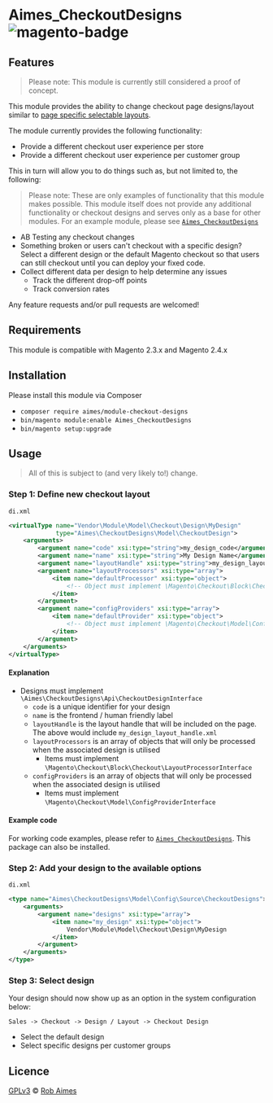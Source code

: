 # Aimes_CheckoutDesigns ![magento-badge]

## Features

> Please note: This module is currently still considered a proof of concept.

This module provides the ability to change checkout page designs/layout similar to [page specific selectable layouts][page-layouts].

The module currently provides the following functionality:

* Provide a different checkout user experience per store
* Provide a different checkout user experience per customer group

This in turn will allow you to do things such as, but not limited to, the following:

> Please note: These are only examples of functionality that this module makes possible. This module itself does not provide any additional functionality or checkout designs and serves only as a base for other modules. For an example module, please see [`Aimes_CheckoutDesigns`][example-module]

* AB Testing any checkout changes
* Something broken or users can't checkout with a specific design? Select a different design or the default Magento checkout so that users can still checkout until you can deploy your fixed code.
* Collect different data per design to help determine any issues
    * Track the different drop-off points
    * Track conversion rates

Any feature requests and/or pull requests are welcomed!

## Requirements

This module is compatible with Magento 2.3.x and Magento 2.4.x

## Installation

Please install this module via Composer

* `composer require aimes/module-checkout-designs`
* `bin/magento module:enable Aimes_CheckoutDesigns`
* `bin/magento setup:upgrade`

## Usage

> All of this is subject to (and very likely to!) change.

### Step 1: Define new checkout layout
`di.xml`
```xml
<virtualType name="Vendor\Module\Model\Checkout\Design\MyDesign"
             type="Aimes\CheckoutDesigns\Model\CheckoutDesign">
    <arguments>
        <argument name="code" xsi:type="string">my_design_code</argument>
        <argument name="name" xsi:type="string">My Design Name</argument>
        <argument name="layoutHandle" xsi:type="string">my_design_layout_handle</argument>
        <argument name="layoutProcessors" xsi:type="array">
            <item name="defaultProcessor" xsi:type="object">
                <!-- Object must implement \Magento\Checkout\Block\Checkout\LayoutProcessorInterface -->
            </item>
        </argument>
        <argument name="configProviders" xsi:type="array">
            <item name="defaultProvider" xsi:type="object">
                <!-- Object must implement \Magento\Checkout\Model\ConfigProviderInterface -->
            </item>
        </argument>
    </arguments>
</virtualType>
```

#### Explanation

* Designs must implement `\Aimes\CheckoutDesigns\Api\CheckoutDesignInterface` 
    * `code` is a unique identifier for your design
    * `name` is the frontend / human friendly label
    * `layoutHandle` is the layout handle that will be included on the page. The above would include `my_design_layout_handle.xml`
    * `layoutProcessors` is an array of objects that will only be processed when the associated design is utilised
        * Items must implement `\Magento\Checkout\Block\Checkout\LayoutProcessorInterface`
    * `configProviders` is an array of objects that will only be processed when the associated design is utilised
        * Items must implement `\Magento\Checkout\Model\ConfigProviderInterface`
    
#### Example code
For working code examples, please refer to [`Aimes_CheckoutDesigns`][example-module]. This package can also be installed.
    
### Step 2: Add your design to the available options
`di.xml`
```xml
<type name="Aimes\CheckoutDesigns\Model\Config\Source\CheckoutDesigns">
    <arguments>
        <argument name="designs" xsi:type="array">
            <item name="my_design" xsi:type="object">
                Vendor\Module\Model\Checkout\Design\MyDesign
            </item>
        </argument>
    </arguments>
</type>
```
    
### Step 3: Select design
Your design should now show up as an option in the system configuration below:

`Sales -> Checkout -> Design / Layout -> Checkout Design`

* Select the default design
* Select specific designs per customer groups

## Licence
[GPLv3][gpl] © [Rob Aimes][author]

[magento-badge]:https://img.shields.io/badge/magento-2.3.x%20%7C%202.4.x-orange.svg?logo=magento&style=for-the-badge
[page-layouts]:https://devdocs.magento.com/guides/v2.4/frontend-dev-guide/layouts/xml-manage.html#create-cms-pageproductcategory-specific-selectable-layouts
[example-module]:https://github.com/robaimes/module-checkout-designs-example
[gpl]:https://www.gnu.org/licenses/gpl-3.0.en.html
[author]:https://aimes.dev/
